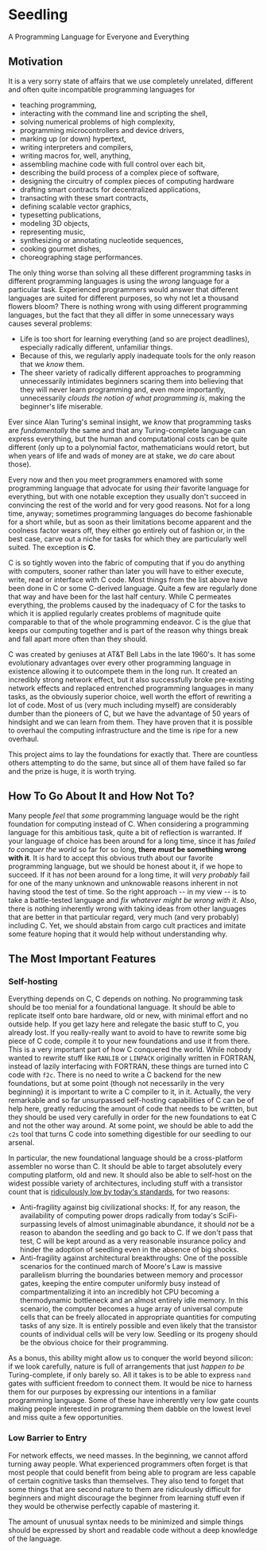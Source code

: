 # Seedling

A Programming Language for Everyone and Everything

## Motivation

It is a very sorry state of affairs that we use completely unrelated, different and often quite incompatible programming languages for
 * teaching programming,
 * interacting with the command line and scripting the shell,
 * solving numerical problems of high complexity,
 * programming microcontrollers and device drivers,
 * marking up (or down) hypertext,
 * writing interpreters and compilers,
 * writing macros for, well, anything,
 * assembling machine code with full control over each bit,
 * describing the build process of a complex piece of software,
 * designing the circuitry of complex pieces of computing hardware
 * drafting smart contracts for decentralized applications,
 * transacting with these smart contracts,
 * defining scalable vector graphics,
 * typesetting publications,
 * modeling 3D objects,
 * representing music,
 * synthesizing or annotating nucleotide sequences,
 * cooking gourmet dishes,
 * choreographing stage performances.

The only thing worse than solving all these different programming tasks in different programming languages is using the *wrong* language for a particular task. Experienced programmers would answer that different languages are suited for different purposes, so why not let a thousand flowers bloom? There is nothing wrong with using different programming languages, but the fact that they all differ in some unnecessary ways causes several problems:
 * Life is too short for learning everything (and so are project deadlines), especially radically different, unfamiliar things.
 * Because of this, we regularly apply inadequate tools for the only reason that we *know* them.
 * The sheer variety of radically different approaches to programming unnecessarily intimidates beginners scaring them into believing that they will never learn programming and, even more importantly, unnecessarily *clouds the notion of what programming is*, making the beginner's life miserable.

Ever since Alan Turing's seminal insight, we *know* that programming tasks are *fundamentally* the same and that any Turing-complete language can express everything, but the human and computational costs can be quite different (only up to a polynomial factor, mathematicians would retort, but when years of life and wads of money are at stake, we *do* care about those).

Every now and then you meet programmers enamored with some programming language that advocate for using *their* favorite language for everything, but with one notable exception they usually don't succeed in convincing the rest of the world and for very good reasons. Not for a long time, anyway; sometimes programming languages do become fashionable for a short while, but as soon as their limitations become apparent and the coolness factor wears off, they either go entirely out of fashion or, in the best case, carve out a niche for tasks for which they are particularly well suited. The exception is **C**.

C is so tightly woven into the fabric of computing that if you do anything with computers, sooner rather than later you will have to either execute, write, read or interface with C code. Most things from the list above have been done in C or some C-derived language. Quite a few are regularly done that way and have been for the last half century. While C permeates everything, the problems caused by the inadequacy of C for the tasks to which it is applied regularly creates problems of magnitude quite comparable to that of the whole programming endeavor. C is the glue that keeps our computing together and is part of the reason why things break and fall apart more often than they should.

C was created by geniuses at AT&T Bell Labs in the late 1960's. It has some evolutionary advantages over every other programming language in existence allowing it to outcompete them in the long run. It created an incredibly strong network effect, but it also successfully broke pre-existing network effects and replaced entrenched programming languages in many tasks, as the obviously superior choice, well worth the effort of rewriting a lot of code. Most of us (very much including myself) are considerably dumber than the pioneers of C, but we have the advantage of 50 years of hindsight and we can learn from them. They have proven that it is possible to overhaul the computing infrastructure and the time is ripe for a new overhaul.

This project aims to lay the foundations for exactly that. There are countless others attempting to do the same, but since all of them have failed so far and the prize is huge, it is worth trying.

## How To Go About It and How Not To?

Many people *feel* that *some* programming language would be the right foundation for computing instead of C. When considering a programming language for this ambitious task, quite a bit of reflection is warranted. If your language of choice has been around for a long time, since it has *failed to conquer the world* so far for so long,  **there *must* be something wrong with it**. It is hard to accept this obvious truth about our favorite programming language, but we should be honest about it, if we hope to succeed. If it has *not* been around for a long time, it will *very probably* fail for one of the many unknown and unknowable reasons inherent in not having stood the test of time. So the right approach -- in my view -- is to take a battle-tested language and *fix whatever might be wrong with it*. Also, there is nothing inherently wrong with taking ideas from other languages that are better in that particular regard, very much (and very probably) including C. Yet, we should abstain from cargo cult practices and imitate some feature hoping that it would help without understanding why.

## The Most Important Features

### Self-hosting

Everything depends on C, C depends on nothing. No programming task should be too menial for a foundational language.
It should be able to replicate itself onto bare hardware, old or new, with minimal effort and no outside help. If you get lazy here and relegate the basic stuff to C, you already lost. If you really-really want to avoid to have to rewrite some big piece of C code, compile it to your new foundations and use it from there. This is a very important part of how C conquered the world. While nobody wanted to rewrite stuff like `RANLIB` or `LINPACK` originally written in FORTRAN, instead of lazily interfacing with FORTRAN, these things are turned into C code with `f2c`. There is no need to write a C backend for the new foundations, but at some point (though not necessarily in the very beginning) it is important to write a C compiler to it, in it. Actually, the very remarkable and so far unsurpassed self-hosting capabilities of C can be of help here, greatly reducing the amount of code that needs to be written, but they should be used very carefully in order for the new foundations to eat C and not the other way around. At some point, we should be able to add the `c2s` tool that turns C code into something digestible for our seedling to our arsenal.

In particular, the new foundational language should be a cross-platform assembler no worse than C. It should be able to target absolutely every computing platform, old and new. It should also be able to self-host on the widest possible variety of architectures, including stuff with a transistor count that is [ridiculously low by today's standards](ROCKS_AND_STICKS.md), for two reasons:
 * Anti-fragility against big civilizational shocks: If, for any reason, the availability of computing power drops radically from today's SciFi-surpassing levels of almost unimaginable abundance, it should *not* be a reason to abandon the seedling and go back to C. If we don't pass that test, C will be kept around as a very reasonable insurance policy and hinder the adoption of seedling even in the absence of big shocks.
  * Anti-fragility against architectural breakthroughs: One of the possible scenarios for the continued march of Moore's Law is massive parallelism blurring the boundaries between memory and processor gates, keeping the entire computer uniformly busy instead of compartmentalizing it into an incredibly hot CPU becoming a thermodynamic bottleneck and an almost entirely idle memory. In this scenario, the computer becomes a huge array of universal compute cells that can be freely allocated in appropriate quantities for computing tasks of any size. It is entirely possible and even likely that the transistor counts of individual cells will be very low. Seedling or its progeny should be the obvious choice for their programming.

As a bonus, this ability might allow us to conquer the world beyond silicon: if we look carefully, nature is full of arrangements that just *happen to be* Turing-complete, if only barely so. All it takes is to be able to express `nand` gates with sufficient freedom to connect them. It would be nice to harness them for our purposes by expressing our intentions in a familiar programming language. Some of these have inherently very low gate counts making people interested in programming them dabble on the lowest level and miss quite a few opportunities.

### Low Barrier to Entry

For network effects, we need masses. In the beginning, we cannot afford turning away people. What experienced programmers often forget is that most people that could benefit from being able to program are less capable of certain cognitive tasks than themselves. They also tend to forget that some things that are second nature to them are ridiculously difficult for beginners and might discourage the beginner from learning stuff even if they would be otherwise perfectly capable of mastering it.

The amount of unusual syntax needs to be minimized and simple things should be expressed by short and readable code without a deep knowledge of the language.
